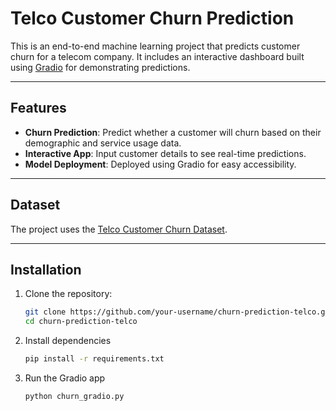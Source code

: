 # Telco Customer Churn Prediction

This is an end-to-end machine learning project that predicts customer churn for a telecom company. It includes an interactive dashboard built using [Gradio](https://gradio.app) for demonstrating predictions.

---

## Features
- **Churn Prediction**: Predict whether a customer will churn based on their demographic and service usage data.
- **Interactive App**: Input customer details to see real-time predictions.
- **Model Deployment**: Deployed using Gradio for easy accessibility.

---

## Dataset
The project uses the [Telco Customer Churn Dataset](https://www.kaggle.com/blastchar/telco-customer-churn).

---

## Installation

1. Clone the repository:
   ```bash
   git clone https://github.com/your-username/churn-prediction-telco.git
   cd churn-prediction-telco
2. Install dependencies
   ```bash
   pip install -r requirements.txt
3. Run the Gradio app
   ```bash
   python churn_gradio.py

